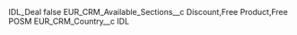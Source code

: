 <?xml version="1.0" encoding="UTF-8"?>
<CustomMetadata xmlns="http://soap.sforce.com/2006/04/metadata" xmlns:xsi="http://www.w3.org/2001/XMLSchema-instance" xmlns:xsd="http://www.w3.org/2001/XMLSchema">
    <label>IDL_Deal</label>
    <protected>false</protected>
    <values>
        <field>EUR_CRM_Available_Sections__c</field>
        <value xsi:type="xsd:string">Discount,Free Product,Free POSM</value>
    </values>
    <values>
        <field>EUR_CRM_Country__c</field>
        <value xsi:type="xsd:string">IDL</value>
    </values>
</CustomMetadata>
